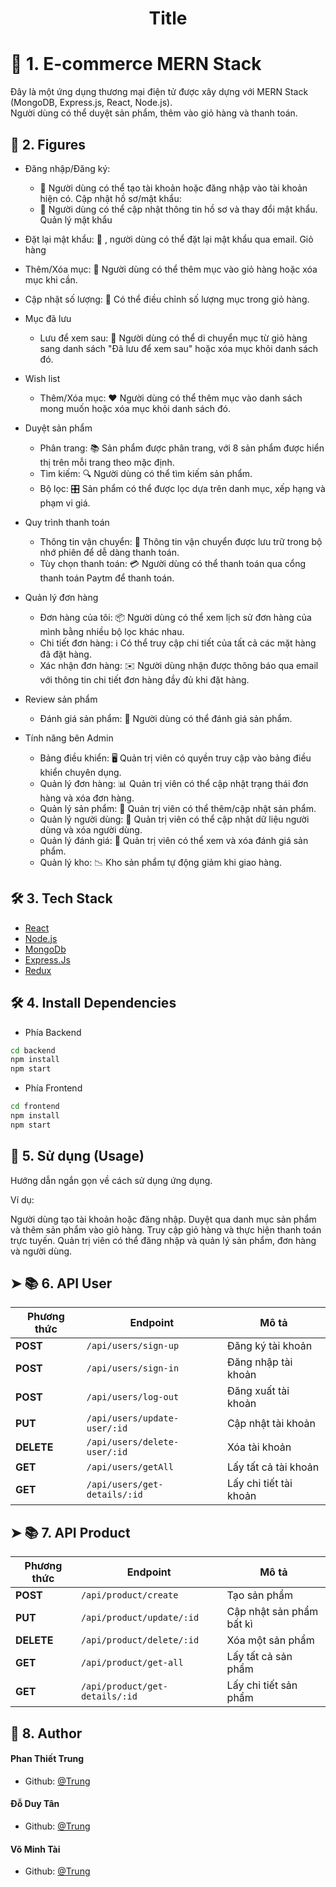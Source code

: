 
# <p align="center">Title</p>
  
# 🛒 1. E-commerce MERN Stack  

Đây là một ứng dụng thương mại điện tử được xây dựng với MERN Stack (MongoDB, Express.js, React, Node.js).  
Người dùng có thể duyệt sản phẩm, thêm vào giỏ hàng và thanh toán.  
    
## 🚀 2. Figures
- Đăng nhập/Đăng ký:
  + 🚪 Người dùng có thể tạo tài khoản hoặc đăng nhập vào tài khoản hiện có.
Cập nhật hồ sơ/mật khẩu:
  + 🔐 Người dùng có thể cập nhật thông tin hồ sơ và thay đổi mật khẩu.
Quản lý mật khẩu

- Đặt lại mật khẩu: 📧 , người dùng có thể đặt lại mật khẩu qua email.
Giỏ hàng

- Thêm/Xóa mục: 🛒 Người dùng có thể thêm mục vào giỏ hàng hoặc xóa mục khi cần.
- Cập nhật số lượng: 🔢 Có thể điều chỉnh số lượng mục trong giỏ hàng.

- Mục đã lưu
  + Lưu để xem sau: 💾 Người dùng có thể di chuyển mục từ giỏ hàng sang danh sách "Đã lưu để xem sau" hoặc xóa mục khỏi danh sách đó.

- Wish list
  + Thêm/Xóa mục: ❤️ Người dùng có thể thêm mục vào danh sách mong muốn hoặc xóa mục khỏi danh sách đó.
- Duyệt sản phẩm
  + Phân trang: 📚 Sản phẩm được phân trang, với 8 sản phẩm được hiển thị trên mỗi trang theo mặc định.
  + Tìm kiếm: 🔍 Người dùng có thể tìm kiếm sản phẩm.
  + Bộ lọc: 🎛️ Sản phẩm có thể được lọc dựa trên danh mục, xếp hạng và phạm vi giá.

- Quy trình thanh toán

  + Thông tin vận chuyển: 🚚 Thông tin vận chuyển được lưu trữ trong bộ nhớ phiên để dễ dàng thanh toán.
  + Tùy chọn thanh toán: 💳 Người dùng có thể thanh toán qua cổng thanh toán Paytm để thanh toán.

- Quản lý đơn hàng

  + Đơn hàng của tôi: 📦 Người dùng có thể xem lịch sử đơn hàng của mình bằng nhiều bộ lọc khác nhau.
  + Chi tiết đơn hàng: ℹ️ Có thể truy cập chi tiết của tất cả các mặt hàng đã đặt hàng.
  + Xác nhận đơn hàng: ✉️ Người dùng nhận được thông báo qua email với thông tin chi tiết đơn hàng đầy đủ khi đặt hàng.

- Review sản phẩm
  + Đánh giá sản phẩm: 🌟 Người dùng có thể đánh giá sản phẩm.

- Tính năng bên Admin
  + Bảng điều khiển: 🖥️ Quản trị viên có quyền truy cập vào bảng điều khiển chuyên dụng.
  + Quản lý đơn hàng: 📊 Quản trị viên có thể cập nhật trạng thái đơn hàng và xóa đơn hàng.
  + Quản lý sản phẩm: 📝 Quản trị viên có thể thêm/cập nhật sản phẩm.
  + Quản lý người dùng: 👥 Quản trị viên có thể cập nhật dữ liệu người dùng và xóa người dùng.
  + Quản lý đánh giá: 📜 Quản trị viên có thể xem và xóa đánh giá sản phẩm.
  + Quản lý kho: 📉 Kho sản phẩm tự động giảm khi giao hàng.
        
## 🛠️ 3. Tech Stack
- [React](https://reactjs.org/)
- [Node.js](https://nodejs.org/en)
- [MongoDb](https://www.mongodb.com/)
- [Express.Js](https://expressjs.com/)
- [Redux](https://redux.js.org/)
    
## 🛠️ 4. Install Dependencies 
- Phía Backend 
```bash
cd backend
npm install
npm start
```
- Phía Frontend 
```bash
cd frontend
npm install
npm start
```

## 🚀 5. Sử dụng (Usage)
Hướng dẫn ngắn gọn về cách sử dụng ứng dụng.

Ví dụ:

Người dùng tạo tài khoản hoặc đăng nhập.
Duyệt qua danh mục sản phẩm và thêm sản phẩm vào giỏ hàng.
Truy cập giỏ hàng và thực hiện thanh toán trực tuyến.
Quản trị viên có thể đăng nhập và quản lý sản phẩm, đơn hàng và người dùng.


## ➤ 📚 6. API User
| Phương thức | Endpoint                       | Mô tả                         |
|-------------|--------------------------------|-------------------------------|
| **POST**    | `/api/users/sign-up`           | Đăng ký tài khoản             |
| **POST**    | `/api/users/sign-in`           | Đăng nhập tài khoản           |
| **POST**    | `/api/users/log-out`           | Đăng xuất tài khoản           |
| **PUT**    | `/api/users/update-user/:id`    | Cập nhật tài khoản            |
| **DELETE**    | `/api/users/delete-user/:id` | Xóa tài khoản                 |
| **GET**    | `/api/users/getAll`             | Lấy tất cả tài khoản          |
| **GET**    | `/api/users/get-details/:id`    | Lấy chi tiết tài khoản        |


## ➤ 📚 7. API Product
| Phương thức | Endpoint                         | Mô tả                         |
|-------------|----------------------------------|-------------------------------|
| **POST**    | `/api/product/create`            | Tạo sản phẩm                  |
| **PUT**     | `/api/product/update/:id`        | Cập nhật sản phẩm bất kì      |
| **DELETE**  | `/api/product/delete/:id`        | Xóa một sản phẩm              |
| **GET**     | `/api/product/get-all`           | Lấy tất cả sản phẩm           |
| **GET**     | `/api/product/get-details/:id`   | Lấy chi tiết sản phẩm         |


## 🙇 8. Author
#### Phan Thiết Trung
- Github: [@Trung](https://github.com/trungka982004)
#### Đỗ Duy Tân
- Github: [@Trung](https://github.com/trungka982004)
#### Võ Minh Tài
- Github: [@Trung](https://github.com/trungka982004)
        

        
